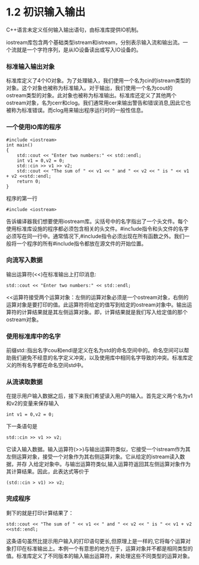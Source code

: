 # 1.2 初识输入输出

C++语言未定义任何输入输出语句，由标准库提供IO机制。

iostream库包含两个基础类型istream和istream，分别表示输入流和输出流。一个流就是一个字符序列，是从IO设备读出或写入IO设备的。

### 标准输入输出对象

标准库定义了4个IO对象。为了处理输入，我们使用一个名为cin的istream类型的对象。这个对象也被称为标准输入。对于输出，我们使用一个名为cout的 ostream类型的对象。此对象也被称为标准输出。标准库还定义了其他两个ostream对象，名为cerr和clog。我们通常用cer来输出警告和错误消息,因此它也被称为标准错误。而clog用来输出程序运行时的一般性信息。

### 一个使用IO库的程序

```
#include <iostream>
int main()
{
    std::cout << "Enter two numbers:" << std::endl;
    int v1 = 0,v2 = 0;
    std::cin >> v1 >> v2;
    std::cout << "The sum of " << v1 << " and " << v2 << " is " << v1 + v2 <<std::endl;
    return 0;
}
```

程序的第一行
```
#include <iostream>
```
告诉编译器我们想要使用iostream库。尖括号中的名字指出了一个头文件。每个使用标准库设施的程序都必须包含相关的头文件。#inc1ude指令和头文件的名字必须写在同一行中。通常情况下,#include指令必须出现在所有函数之外。我们一般将一个程序的所有#include指令都放在源文件的开始位置。

### 向流写入数据

输出运算符(<<)在标准输出上打印消息:

```
std::cout << "Enter two numbers:" << std::endl;
```

<<运算符接受两个运算对象：左侧的运算对象必须是一个ostream对象，右侧的运算对象是要打印的值。此运算符将给定的值写到给定的ostream对象中。输出运算符的计算结果就是其左侧运算对象。即，计算结果就是我们写入给定值的那个ostream对象。

### 使用标准库中的名字

前缀std::指出名字cou和endl是定义在名为std的命名空间中的。命名空间可以帮助我们避免不经意的名字定义冲突，以及使用库中相同名字导致的冲突。标准库定义的所有名字都在命名空间std中。

### 从流读取数据
在提示用户输入数据之后，接下来我们希望读入用户的输入。首先定义两个名为v1和v2的变量来保存输入

```
int v1 = 0,v2 = 0;
```

下一条语句是
```
std::cin >> v1 >> v2;
```
它读入输入数据。输入运算符(>>)与输出运算符类似，它接受一个istream作为其左侧运算对象，接受一个对象作为其右侧运算对象。它从给定的istream读入数据，并存
入给定对象中。与输岀运算符类似,输入运算符返回其左侧运算对象作为其计算结果。因此，此表达式等价于
```
(std::cin > v1) >> v2;
```

### 完成程序

剩下的就是打印计算结果了：
```
std::cout << "The sum of " << v1 << " and " << v2 << " is " << v1 + v2 <<std::endl;
```

这条语句虽然比提示用户输入的打印语句更长,但原理上是一样的,它将每个运算对象打印在标准输出上。本例一个有意思的地方在于，运算对象并不都是相同类型的值。标准库定义了不同版本的输入输出运算符，来处理这些不同类型的运算对象。

